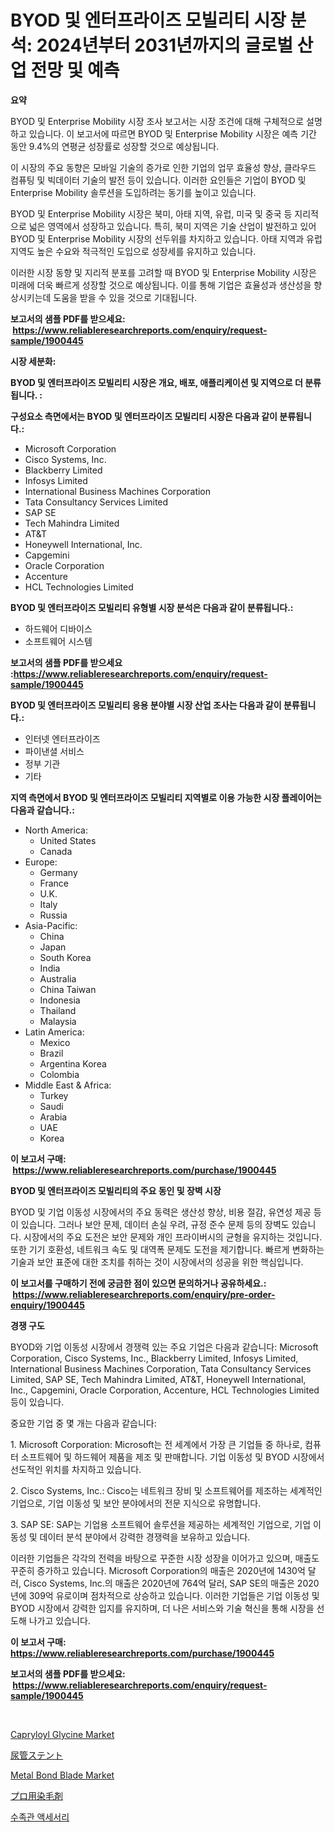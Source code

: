 <p><h1>BYOD 및 엔터프라이즈 모빌리티 시장 분석: 2024년부터 2031년까지의 글로벌 산업 전망 및 예측</h1></p><p><strong>요약</strong></p>
<p><p>BYOD 및 Enterprise Mobility 시장 조사 보고서는 시장 조건에 대해 구체적으로 설명하고 있습니다. 이 보고서에 따르면 BYOD 및 Enterprise Mobility 시장은 예측 기간 동안 9.4%의 연평균 성장률로 성장할 것으로 예상됩니다.</p><p>이 시장의 주요 동향은 모바일 기술의 증가로 인한 기업의 업무 효율성 향상, 클라우드 컴퓨팅 및 빅데이터 기술의 발전 등이 있습니다. 이러한 요인들은 기업이 BYOD 및 Enterprise Mobility 솔루션을 도입하려는 동기를 높이고 있습니다.</p><p>BYOD 및 Enterprise Mobility 시장은 북미, 아태 지역, 유럽, 미국 및 중국 등 지리적으로 넓은 영역에서 성장하고 있습니다. 특히, 북미 지역은 기술 산업이 발전하고 있어 BYOD 및 Enterprise Mobility 시장의 선두위를 차지하고 있습니다. 아태 지역과 유럽 지역도 높은 수요와 적극적인 도입으로 성장세를 유지하고 있습니다.</p><p>이러한 시장 동향 및 지리적 분포를 고려할 때 BYOD 및 Enterprise Mobility 시장은 미래에 더욱 빠르게 성장할 것으로 예상됩니다. 이를 통해 기업은 효율성과 생산성을 향상시키는데 도움을 받을 수 있을 것으로 기대됩니다.</p></p>
<p><strong>보고서의 샘플 PDF를 받으세요: &nbsp;<a href="https://www.reliableresearchreports.com/enquiry/request-sample/1900445">https://www.reliableresearchreports.com/enquiry/request-sample/1900445</a></strong></p>
<p><strong>시장 세분화:</strong></p>
<p><strong> BYOD 및 엔터프라이즈 모빌리티 시장은 개요, 배포, 애플리케이션 및 지역으로 더 분류됩니다. :</strong></p>
<p><strong>구성요소 측면에서는 BYOD 및 엔터프라이즈 모빌리티 시장은 다음과 같이 분류됩니다.:</strong></p>
<p><ul><li>Microsoft Corporation</li><li>Cisco Systems, Inc.</li><li>Blackberry Limited</li><li>Infosys Limited</li><li>International Business Machines Corporation</li><li>Tata Consultancy Services Limited</li><li>SAP SE</li><li>Tech Mahindra Limited</li><li>AT&T</li><li>Honeywell International, Inc.</li><li>Capgemini</li><li>Oracle Corporation</li><li>Accenture</li><li>HCL Technologies Limited</li></ul></p>
<p><strong> BYOD 및 엔터프라이즈 모빌리티 유형별 시장 분석은 다음과 같이 분류됩니다.:</strong></p>
<p><ul><li>하드웨어 디바이스</li><li>소프트웨어 시스템</li></ul></p>
<p><strong>보고서의 샘플 PDF를 받으세요 :<a href="https://www.reliableresearchreports.com/enquiry/request-sample/1900445">https://www.reliableresearchreports.com/enquiry/request-sample/1900445</a></strong></p>
<p><strong> BYOD 및 엔터프라이즈 모빌리티 응용 분야별 시장 산업 조사는 다음과 같이 분류됩니다.:</strong></p>
<p><ul><li>인터넷 엔터프라이즈</li><li>파이낸셜 서비스</li><li>정부 기관</li><li>기타</li></ul></p>
<p><strong>지역 측면에서 BYOD 및 엔터프라이즈 모빌리티 지역별로 이용 가능한 시장 플레이어는 다음과 같습니다.:</strong></p>
<p><ul>
    <li>
        North America:
        <ul>
            <li>United States</li>
            <li>Canada</li>
        </ul>
    </li>
    <li>
        Europe:
        <ul>
            <li>Germany</li>
            <li>France</li>
            <li>U.K.</li>
            <li>Italy</li>
            <li>Russia</li>
        </ul>
    </li>
    <li>
        Asia-Pacific:
        <ul>
            <li>China</li>
            <li>Japan</li>
            <li>South Korea</li>
            <li>India</li>
            <li>Australia</li>
            <li>China Taiwan</li>
            <li>Indonesia</li>
            <li>Thailand</li>
            <li>Malaysia</li>
        </ul>
    </li>
    <li>
        Latin America:
        <ul>
            <li>Mexico</li>
            <li>Brazil</li>
            <li>Argentina Korea</li>
            <li>Colombia</li>
        </ul>
    </li>
    <li>
        Middle East & Africa:
        <ul>
            <li>Turkey</li>
            <li>Saudi</li>
            <li>Arabia</li>
            <li>UAE</li>
            <li>Korea</li>
        </ul>
    </li>
    </ul></p>
<p><strong>이 보고서 구매: &nbsp;<a href="https://www.reliableresearchreports.com/purchase/1900445">https://www.reliableresearchreports.com/purchase/1900445</a></strong></p>
<p><strong>BYOD 및 엔터프라이즈 모빌리티의 주요 동인 및 장벽 시장</strong></p>
<p><p>BYOD 및 기업 이동성 시장에서의 주요 동력은 생산성 향상, 비용 절감, 유연성 제공 등이 있습니다. 그러나 보안 문제, 데이터 손실 우려, 규정 준수 문제 등의 장벽도 있습니다. 시장에서의 주요 도전은 보안 문제와 개인 프라이버시의 균형을 유지하는 것입니다. 또한 기기 호환성, 네트워크 속도 및 대역폭 문제도 도전을 제기합니다. 빠르게 변화하는 기술과 보안 표준에 대한 조치를 취하는 것이 시장에서의 성공을 위한 핵심입니다.</p></p>
<p><strong>이 보고서를 구매하기 전에 궁금한 점이 있으면 문의하거나 공유하세요.: &nbsp;<a href="https://www.reliableresearchreports.com/enquiry/pre-order-enquiry/1900445">https://www.reliableresearchreports.com/enquiry/pre-order-enquiry/1900445</a></strong></p>
<p><strong>경쟁 구도</strong></p>
<p><p>BYOD와 기업 이동성 시장에서 경쟁력 있는 주요 기업은 다음과 같습니다: Microsoft Corporation, Cisco Systems, Inc., Blackberry Limited, Infosys Limited, International Business Machines Corporation, Tata Consultancy Services Limited, SAP SE, Tech Mahindra Limited, AT&T, Honeywell International, Inc., Capgemini, Oracle Corporation, Accenture, HCL Technologies Limited 등이 있습니다.</p><p>중요한 기업 중 몇 개는 다음과 같습니다:</p><p>1. Microsoft Corporation: Microsoft는 전 세계에서 가장 큰 기업들 중 하나로, 컴퓨터 소프트웨어 및 하드웨어 제품을 제조 및 판매합니다. 기업 이동성 및 BYOD 시장에서 선도적인 위치를 차지하고 있습니다.</p><p>2. Cisco Systems, Inc.: Cisco는 네트워크 장비 및 소프트웨어를 제조하는 세계적인 기업으로, 기업 이동성 및 보안 분야에서의 전문 지식으로 유명합니다.</p><p>3. SAP SE: SAP는 기업용 소프트웨어 솔루션을 제공하는 세계적인 기업으로, 기업 이동성 및 데이터 분석 분야에서 강력한 경쟁력을 보유하고 있습니다.</p><p>이러한 기업들은 각각의 전력을 바탕으로 꾸준한 시장 성장을 이어가고 있으며, 매출도 꾸준히 증가하고 있습니다. Microsoft Corporation의 매출은 2020년에 1430억 달러, Cisco Systems, Inc.의 매출은 2020년에 764억 달러, SAP SE의 매출은 2020년에 309억 유로이며 점차적으로 상승하고 있습니다. 이러한 기업들은 기업 이동성 및 BYOD 시장에서 강력한 입지를 유지하며, 더 나은 서비스와 기술 혁신을 통해 시장을 선도해 나가고 있습니다.</p></p>
<p><strong>이 보고서 구매: &nbsp; <a href="https://www.reliableresearchreports.com/purchase/1900445">https://www.reliableresearchreports.com/purchase/1900445</a></strong></p>
<p><strong>보고서의 샘플 PDF를 받으세요: &nbsp;<a href="https://www.reliableresearchreports.com/enquiry/request-sample/1900445">https://www.reliableresearchreports.com/enquiry/request-sample/1900445</a></strong><strong></strong></p>
<p>&nbsp;</p>
<p><p><a href="https://issuu.com/reportprime-2/docs/capryloyl-glycine-market-size-2030.pptx">Capryloyl Glycine Market</a></p><p><a href="https://github.com/xnljig2898992/Market-Research-Report-List-1/blob/main/15373291886.md">尿管ステント</a></p><p><a href="https://issuu.com/reportprime-2/docs/metal-bond-blade-market-size-2030.pptx">Metal Bond Blade Market</a></p><p><a href="https://medium.com/@edmondg3yrtreenfelder8956/%E3%83%97%E3%83%AD%E3%83%95%E3%82%A7%E3%83%83%E3%82%B7%E3%83%A7%E3%83%8A%E3%83%AB%E3%81%AA%E3%83%98%E3%82%A2%E3%83%80%E3%82%A4%E8%A3%BD%E5%93%81%E5%B8%82%E5%A0%B4%E3%81%AF-2031%E5%B9%B4%E3%81%BE%E3%81%A7%E3%81%AE%E5%B8%82%E5%A0%B4%E3%82%B7%E3%82%A7%E3%82%A2-%E3%82%B5%E3%82%A4%E3%82%BA-%E3%81%8A%E3%82%88%E3%81%B3%E4%BA%88%E6%B8%AC%E3%82%92%E6%B3%A8%E8%A6%96%E3%81%97%E3%81%BE%E3%81%99-544788bb30d1">プロ用染毛剤</a></p><p><a href="https://github.com/trmesnao7959541/Market-Research-Report-List-1/blob/main/18878861548.md">수족관 액세서리</a></p></p>